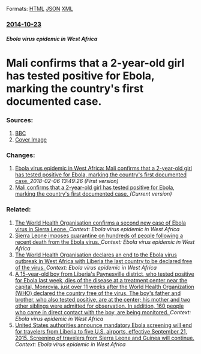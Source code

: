 
Formats: [HTML](/news/2014/10/23/mali-confirms-that-a-2-year-old-girl-has-tested-positive-for-ebola-marking-the-country-s-first-documented-case.html)  [JSON](/news/2014/10/23/mali-confirms-that-a-2-year-old-girl-has-tested-positive-for-ebola-marking-the-country-s-first-documented-case.json)  [XML](/news/2014/10/23/mali-confirms-that-a-2-year-old-girl-has-tested-positive-for-ebola-marking-the-country-s-first-documented-case.xml)  

### [2014-10-23](/news/2014/10/23/index.md)

##### Ebola virus epidemic in West Africa
# Mali confirms that a 2-year-old girl has tested positive for Ebola, marking the country's first documented case. 




### Sources:

1. [BBC](http://www.bbc.com/news/world-africa-29750723)
1. [Cover Image](http://ichef.bbci.co.uk/news/1024/media/images/78492000/jpg/_78492216_024272167-1.jpg)

### Changes:

1. [Ebola virus epidemic in West Africa: Mali confirms that a 2-year-old girl has tested positive for Ebola, marking the country's first documented case. ](/news/2014/10/23/ebola-virus-epidemic-in-west-africa-mali-confirms-that-a-2-year-old-girl-has-tested-positive-for-ebola-marking-the-country-s-first-documen.md) _2018-02-06 13:49:26 (First version)_
1. [Mali confirms that a 2-year-old girl has tested positive for Ebola, marking the country's first documented case. ](/news/2014/10/23/mali-confirms-that-a-2-year-old-girl-has-tested-positive-for-ebola-marking-the-country-s-first-documented-case.md) _(Current version)_

### Related:

1. [The World Health Organisation confirms a second new case of Ebola virus in Sierra Leone. ](/news/2016/01/21/the-world-health-organisation-confirms-a-second-new-case-of-ebola-virus-in-sierra-leone.md) _Context: Ebola virus epidemic in West Africa_
2. [Sierra Leone imposes quarantine on hundreds of people following a recent death from the Ebola virus. ](/news/2016/01/17/sierra-leone-imposes-quarantine-on-hundreds-of-people-following-a-recent-death-from-the-ebola-virus.md) _Context: Ebola virus epidemic in West Africa_
3. [The World Health Organisation declares an end to the Ebola virus outbreak in West Africa with Liberia the last country to be declared free of the virus. ](/news/2016/01/14/the-world-health-organisation-declares-an-end-to-the-ebola-virus-outbreak-in-west-africa-with-liberia-the-last-country-to-be-declared-free-o.md) _Context: Ebola virus epidemic in West Africa_
4. [A 15-year-old boy from Liberia's Paynesville district, who tested positive for Ebola last week, dies of the disease at a treatment center near the capital, Monrovia, just over 11 weeks after the World Health Organization (WHO) declared the country free of the virus. The boy's father and brother, who also tested positive, are at the center; his mother and two other siblings were admitted for observation. In addition, 160 people who came in direct contact with the boy, are being monitored. ](/news/2015/11/24/a-15-year-old-boy-from-liberia-s-paynesville-district-who-tested-positive-for-ebola-last-week-dies-of-the-disease-at-a-treatment-center-ne.md) _Context: Ebola virus epidemic in West Africa_
5. [United States authorities announce mandatory Ebola screening will end for travelers from Liberia to five U.S. airports, effective September 21, 2015. Screening of travelers from Sierra Leone and Guinea will continue. ](/news/2015/09/18/united-states-authorities-announce-mandatory-ebola-screening-will-end-for-travelers-from-liberia-to-five-u-s-airports-effective-september.md) _Context: Ebola virus epidemic in West Africa_
